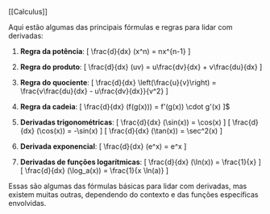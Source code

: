 [[Calculus]]

Aqui estão algumas das principais fórmulas e regras para lidar com derivadas:

1. **Regra da potência**:
   \[ \frac{d}{dx} (x^n) = nx^{n-1} \]

2. **Regra do produto**:
   \[ \frac{d}{dx} (uv) = u\frac{dv}{dx} + v\frac{du}{dx} \]

3. **Regra do quociente**:
   \[ \frac{d}{dx} \left(\frac{u}{v}\right) = \frac{v\frac{du}{dx} - u\frac{dv}{dx}}{v^2} \]

4. **Regra da cadeia**:
   \[ \frac{d}{dx} (f(g(x))) = f'(g(x)) \cdot g'(x) \]$

5. **Derivadas trigonométricas**:
   \[ \frac{d}{dx} (\sin(x)) = \cos(x) \]
   \[ \frac{d}{dx} (\cos(x)) = -\sin(x) \]
   \[ \frac{d}{dx} (\tan(x)) = \sec^2(x) \]

6. **Derivada exponencial**:
   \[ \frac{d}{dx} (e^x) = e^x \]

7. **Derivadas de funções logarítmicas**:
   \[ \frac{d}{dx} (\ln(x)) = \frac{1}{x} \]
   \[ \frac{d}{dx} (\log_a(x)) = \frac{1}{x \ln(a)} \]

Essas são algumas das fórmulas básicas para lidar com derivadas, mas existem muitas outras, dependendo do contexto e das funções específicas envolvidas.